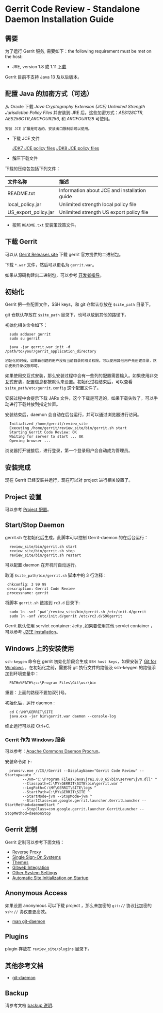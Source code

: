 # Gerrit Code Review - Standalone Daemon Installation Guide

## 需要

为了运行 Gerrit 服务, 需要如下：the following requirement must be met on the host:

* JRE, version 1.8 或 1.11 [下载](http://www.oracle.com/technetwork/java/javase/downloads/index.html)

Gerrit 目前不支持 Java 13 及以后版本。

## 配置 Java 的加密方式（可选）

从 Oracle 下载 _Java Cryptography Extension (JCE) Unlimited Strength Jurisdiction Policy Files_ 并安装到 JRE 后，这些加密方式：_AES128CTR_, _AES256CTR_,_ARCFOUR256_, 和  _ARCFOUR128_ 可使用。

```说明：
安装 JCE 扩展是可选的，安装出口限制后可以使用。
```

 * 下载 JCE 文件

    [JDK7 JCE policy files](http://www.oracle.com/technetwork/java/javase/downloads/jce-7-download-432124.html)
    [JDK8 JCE policy files](http://www.oracle.com/technetwork/java/javase/downloads/jce8-download-2133166.html)
 * 解压下载文件

下载的压缩包包括下列文件：

|文件名称 |描述
| :------| :------|
|README.txt |Information about JCE and installation guide
|local_policy.jar |Unlimited strength local policy file
|US_export_policy.jar |Unlimited strength US export policy file

 * 按照 `README.txt` 安装策政策文件。

## 下载 Gerrit

可以从 [Gerrit Releases site](https://gerrit-releases.storage.googleapis.com/index.html) 下载 gerrit 官方提供的二进制包。

下载 `*.war` 文件，然后可以更名为 `gerrit.war`。

如果从源码构建出二进制包，可以参考 [开发者指导](dev-readme.md)。

## 初始化

Gerrit 把一些配置文件，SSH keys，和 git 仓默认存放在 `$site_path` 目录下。

git 仓默认存放在 `$site_path` 目录下，也可以放到其他的路径下。

初始化相关命令如下：

```
  sudo adduser gerrit
  sudo su gerrit

  java -jar gerrit.war init -d /path/to/your/gerrit_application_directory
```

```说明：
初始化的时候，如果新创建的用户没有当前目录的相关权限，可以使用其他用户先创建目录，然后更改目录权限即可。
```

如果使用交互式安装，那么安装过程中会有一些列的配置需要输入。如果使用非交互式安装，配置信息都按默认来设置。初始化过程结束后，可以查看 `$site_path/etc/gerrit.config` 这个配置文件了。

安装过程中会提示下载 JARs 文件，这个下载是可选的，如果下载失败了，可以手动进行下载并放到指定位置。

安装结束后，daemon 会自动在后台运行，并可以通过浏览器进行访问。 

```
  Initialized /home/gerrit/review_site
  Executing /home/gerrit/review_site/bin/gerrit.sh start
  Starting Gerrit Code Review: OK
  Waiting for server to start ... OK
  Opening browser ...
```

浏览器打开链接后，进行登录，第一个登录用户会自动成为管理员。

## 安装完成

现在 Gerrit 已经安装并运行，现在可以对 project 进行相关设置了。

## Project 设置

可以参考 [Project 配置](project-configuration.md)。


## Start/Stop Daemon

gerrit.sh 在初始化后生成，此脚本可以控制 Gerrit-daemon 的在后台运行：

```
  review_site/bin/gerrit.sh start
  review_site/bin/gerrit.sh stop
  review_site/bin/gerrit.sh restart
```

可以配置 daemon 在开机时自动运行。

取消 `$site_path/bin/gerrit.sh` 脚本中的 3 行注释：

```
 chkconfig: 3 99 99
 description: Gerrit Code Review
 processname: gerrit
```

将脚本 `gerrit.sh` 链接到 `rc3.d` 目录下:

```
  sudo ln -snf `pwd`/review_site/bin/gerrit.sh /etc/init.d/gerrit
  sudo ln -snf /etc/init.d/gerrit /etc/rc3.d/S90gerrit
```

Gerrit 默认使用 servlet container: Jetty ,如果要使用其他 servlet container ，可以参考 [J2EE installation](install-j2ee.html)。

## Windows 上的安装使用

`ssh-keygen` 命令在 gerrit 初始化阶段会生成 `SSH host keys`，如果安装了 [Git for Windows](https://git-for-windows.github.io/) ，在初始化之前，需要将 git 执行文件的路径及 ssh-keygen 的路径添加到环境变量中：

```
  PATH=%PATH%;c:\Program Files\Git\usr\bin
```

重要：上面的路径不要加双引号。

初始化后，运行 daemon :

```
  cd C:\MY\GERRIT\SITE
  java.exe -jar bin\gerrit.war daemon --console-log
```

终止运行可以按 Ctrl+C.

### Gerrit 作为 Windows 服务

可以参考：[Apache Commons Daemon Procrun](http://commons.apache.org/proper/commons-daemon/procrun.html)。

安装命令如下:

```
  prunsrv.exe //IS//Gerrit --DisplayName="Gerrit Code Review" --Startup=auto ^
        --Jvm="C:\Program Files\Java\jre1.8.0_65\bin\server\jvm.dll" ^
        --Classpath=C:\MY\GERRIT\SITE\bin\gerrit.war ^
        --LogPath=C:\MY\GERRIT\SITE\logs ^
        --StartPath=C:\MY\GERRIT\SITE ^
        --StartMode=jvm --StopMode=jvm ^
        --StartClass=com.google.gerrit.launcher.GerritLauncher --StartMethod=daemonStart ^
        --StopClass=com.google.gerrit.launcher.GerritLauncher --StopMethod=daemonStop
```

## Gerrit 定制

Gerrit 定制可以参考下面文档：

* [Reverse Proxy](config-reverseproxy.md)
* [Single Sign-On Systems](config-sso.md)
* [Themes](config-themes.md)
* [Gitweb Integration](config-gitweb.md)
* [Other System Settings](config-gerrit.md)
* [Automatic Site Initialization on Startup](config-auto-site-initialization.md)

## Anonymous Access

如果设置 anonymous 可以下载 project ，那么未加密的 `git://` 协议比加密的 `ssh://` 协议要更高效。

* [man git-daemon](http://www.kernel.org/pub/software/scm/git/docs/git-daemon.html)


## Plugins

plugin 存放在 `review_site/plugins` 目录下。

## 其他参考文档

* [git-daemon](http://www.kernel.org/pub/software/scm/git/docs/git-daemon.html)

## Backup

请参考文档 [backup 说明](backup.md).


